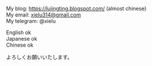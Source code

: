 My blog: https://lujingting.blogspot.com/ (almost chinese) <br>
My email: xielu314@gmail.com <br>
My telegram: @xielu<br>

English ok <br>
Japanese ok <br>
Chinese ok <br>

よろしくお願いいたします。
